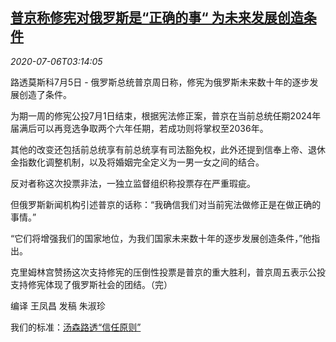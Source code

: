 <!--1594005796000-->
[普京称修宪对俄罗斯是“正确的事“ 为未来发展创造条件](https://cn.reuters.com/article/russia-putin-constitution-idCNKBS24709S)
------

<div><i>2020-07-06T03:14:05</i></div><div class="StandardArticleBody_body"><p>路透莫斯科7月5日 - 俄罗斯总统普京周日称，修宪为俄罗斯未来数十年的逐步发展创造了条件。 </p><p>为期一周的修宪公投7月1日结束，根据宪法修正案，普京在当前总统任期2024年届满后可以再竞选争取两个六年任期，若成功则将掌权至2036年。 </p><p>其他的改变还包括前总统享有前总统享有司法豁免权，此外还提到信奉上帝、退休金指数化调整机制，以及将婚姻完全定义为一男一女之间的结合。 </p><p>反对者称这次投票非法，一独立监督组织称投票存在严重瑕疵。 </p><p>但俄罗斯新闻机构引述普京的话称：“我确信我们对当前宪法做修正是在做正确的事情。” </p><p>“它们将增强我们的国家地位，为我们国家未来数十年的逐步发展创造条件，”他指出。 </p><p>克里姆林宫赞扬这次支持修宪的压倒性投票是普京的重大胜利，普京周五表示公投支持修宪体现了俄罗斯社会的团结。（完） </p><p>编译 王凤昌 发稿 朱淑珍</p><div class="StandardArticleBody_trustBadgeContainer"><span class="StandardArticleBody_trustBadgeTitle">我们的标准：</span><span class="trustBadgeUrl"><a href="https://www.thomsonreuters.cn/content/dam/openweb/documents/pdf/china/brochures/about-us-1.pdf">汤森路透“信任原则”</a></span></div></div>

